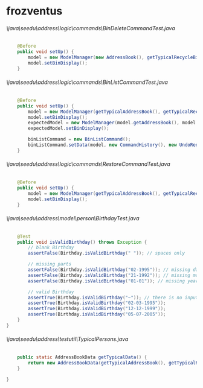 # frozventus
###### \java\seedu\address\logic\commands\BinDeleteCommandTest.java
``` java
    @Before
    public void setUp() {
        model = new ModelManager(new AddressBook(), getTypicalRecycleBin(), new UserPrefs());
        model.setBinDisplay();
    }

```
###### \java\seedu\address\logic\commands\BinListCommandTest.java
``` java
    @Before
    public void setUp() {
        model = new ModelManager(getTypicalAddressBook(), getTypicalRecycleBin(), new UserPrefs());
        model.setBinDisplay();
        expectedModel = new ModelManager(model.getAddressBook(), model.getRecycleBin(), new UserPrefs());
        expectedModel.setBinDisplay();

        binListCommand = new BinListCommand();
        binListCommand.setData(model, new CommandHistory(), new UndoRedoStack(), true);
    }

```
###### \java\seedu\address\logic\commands\RestoreCommandTest.java
``` java
    @Before
    public void setUp() {
        model = new ModelManager(getTypicalAddressBook(), getTypicalRecycleBin(), new UserPrefs());
        model.setBinDisplay();
    }

```
###### \java\seedu\address\model\person\BirthdayTest.java
``` java
    @Test
    public void isValidBirthday() throws Exception {
        // blank Birthday
        assertFalse(Birthday.isValidBirthday(" ")); // spaces only

        // missing parts
        assertFalse(Birthday.isValidBirthday("02-1995")); // missing day
        assertFalse(Birthday.isValidBirthday("21-1992")); // missing month
        assertFalse(Birthday.isValidBirthday("01-01")); // missing year

        // valid Birthday
        assertTrue(Birthday.isValidBirthday("~")); // there is no input for birthday field
        assertTrue(Birthday.isValidBirthday("02-03-1995"));
        assertTrue(Birthday.isValidBirthday("12-12-1999"));
        assertTrue(Birthday.isValidBirthday("05-07-2005"));
    }
}
```
###### \java\seedu\address\testutil\TypicalPersons.java
``` java
    public static AddressBookData getTypicalData() {
        return new AddressBookData(getTypicalAddressBook(), getTypicalRecycleBin());
    }

}
```
